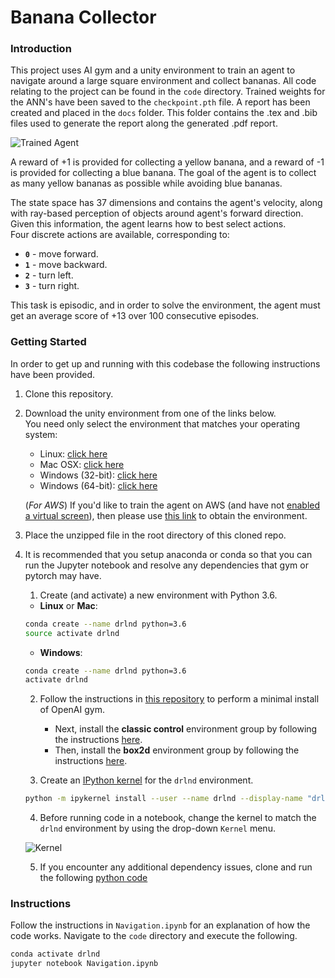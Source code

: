 [//]: # (Image References)

[image1]: https://user-images.githubusercontent.com/1038278/53906857-da3e1900-4043-11e9-8c76-51dd6a2b0761.gif "Trained Agent"
[image2]: https://user-images.githubusercontent.com/1038278/53953327-f042ec80-40ca-11e9-8d06-660fc454bcce.png "Kernel"

# Banana Collector

### Introduction

This project uses AI gym and a unity environment to train an agent to navigate around a large square environment and collect bananas.
All code relating to the project can be found in the `code` directory.
Trained weights for the ANN's have been saved to the `checkpoint.pth` file.
A report has been created and placed in the `docs` folder. 
This folder contains the .tex and .bib files used to generate the report along the generated .pdf report.

![Trained Agent][image1]

A reward of +1 is provided for collecting a yellow banana, and a reward of -1 is provided for collecting a blue banana. 
The goal of the agent is to collect as many yellow bananas as possible while avoiding blue bananas.  

The state space has 37 dimensions and contains the agent's velocity, along with ray-based perception of objects around agent's forward direction. 
Given this information, the agent learns how to best select actions.  
Four discrete actions are available, corresponding to:

- **`0`** - move forward.
- **`1`** - move backward.
- **`2`** - turn left.
- **`3`** - turn right.

This task is episodic, and in order to solve the environment, the agent must get an average score of +13 over 100 consecutive episodes.

### Getting Started

In order to get up and running with this codebase the following instructions have been provided.

1. Clone this repository.

2. Download the unity environment from one of the links below.  
You need only select the environment that matches your operating system:
    - Linux: [click here](https://s3-us-west-1.amazonaws.com/udacity-drlnd/P1/Banana/Banana_Linux.zip)
    - Mac OSX: [click here](https://s3-us-west-1.amazonaws.com/udacity-drlnd/P1/Banana/Banana.app.zip)
    - Windows (32-bit): [click here](https://s3-us-west-1.amazonaws.com/udacity-drlnd/P1/Banana/Banana_Windows_x86.zip)
    - Windows (64-bit): [click here](https://s3-us-west-1.amazonaws.com/udacity-drlnd/P1/Banana/Banana_Windows_x86_64.zip)
    
    (_For AWS_) If you'd like to train the agent on AWS (and have not [enabled a virtual screen](https://github.com/Unity-Technologies/ml-agents/blob/master/docs/Training-on-Amazon-Web-Service.md)), then please use [this link](https://s3-us-west-1.amazonaws.com/udacity-drlnd/P1/Banana/Banana_Linux_NoVis.zip) to obtain the environment.

2. Place the unzipped file in the root directory of this cloned repo.

3. It is recommended that you setup anaconda or conda so that you can run the Jupyter notebook and resolve any dependencies that gym or pytorch may have.
	1. Create (and activate) a new environment with Python 3.6.

	- __Linux__ or __Mac__: 
	```bash
	conda create --name drlnd python=3.6
	source activate drlnd
	```
	- __Windows__: 
	```bash
	conda create --name drlnd python=3.6 
	activate drlnd
	```
	
	2. Follow the instructions in [this repository](https://github.com/openai/gym) to perform a minimal install of OpenAI gym.  
		- Next, install the **classic control** environment group by following the instructions [here](https://github.com/openai/gym#classic-control).
		- Then, install the **box2d** environment group by following the instructions [here](https://github.com/openai/gym#box2d).

	3. Create an [IPython kernel](http://ipython.readthedocs.io/en/stable/install/kernel_install.html) for the `drlnd` environment.  
	```bash
	python -m ipykernel install --user --name drlnd --display-name "drlnd"
	```

	4. Before running code in a notebook, change the kernel to match the `drlnd` environment by using the drop-down `Kernel` menu. 

	![Kernel][image2]


	5. If you encounter any additional dependency issues, clone and run the following [python code](https://github.com/udacity/deep-reinforcement-learning/tree/master/python)

### Instructions

Follow the instructions in `Navigation.ipynb` for an explanation of how the code works. Navigate to the `code` directory and execute the following.

```bash
conda activate drlnd
jupyter notebook Navigation.ipynb
```
